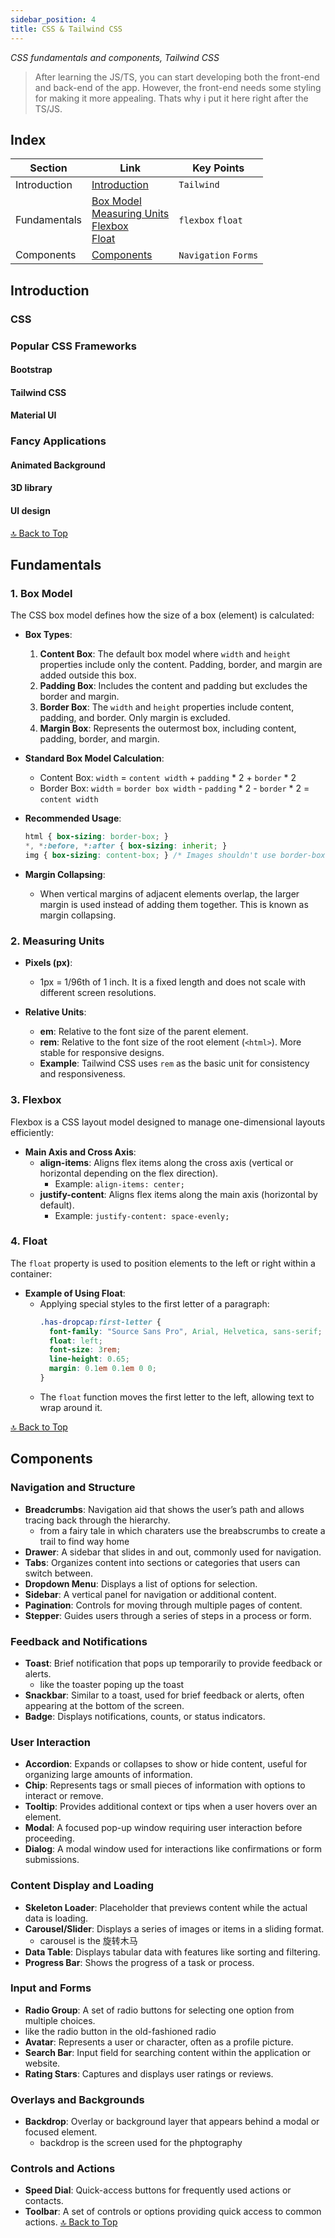 ```yaml
---
sidebar_position: 4
title: CSS & Tailwind CSS
---
```

*CSS fundamentals and components, Tailwind CSS*
> After learning the JS/TS, you can start developing both the front-end and back-end of the app. However, the front-end needs some styling for making it more appealing. Thats why i put it here right after the TS/JS.

## Index
| Section | Link | Key Points |
|---------|------|--------|
| Introduction | [Introduction](#introduction) |`Tailwind`|
| Fundamentals | [Box Model](#1-box-model) <br/> [Measuring Units](#2-measuring-units) <br/> [Flexbox](#3-flexbox) <br/> [Float](#4-float) <br/> |`flexbox` `float`|
| Components | [Components](#components) |`Navigation` `Forms`|

## Introduction
### CSS
### Popular CSS Frameworks
#### Bootstrap
#### Tailwind CSS
#### Material UI

### Fancy Applications
#### Animated Background
#### 3D library
#### UI design

[🔝 Back to Top](#index)
## Fundamentals
### 1. **Box Model**

The CSS box model defines how the size of a box (element) is calculated:

- **Box Types**:
  1. **Content Box**: The default box model where `width` and `height` properties include only the content. Padding, border, and margin are added outside this box.
  2. **Padding Box**: Includes the content and padding but excludes the border and margin.
  3. **Border Box**: The `width` and `height` properties include content, padding, and border. Only margin is excluded.
  4. **Margin Box**: Represents the outermost box, including content, padding, border, and margin.

- **Standard Box Model Calculation**:
  - Content Box: `width` = `content width` + `padding` * 2 + `border` * 2
  - Border Box: `width` = `border box width` - `padding` * 2 - `border` * 2 = `content width`

- **Recommended Usage**:
  ```css
  html { box-sizing: border-box; }
  *, *:before, *:after { box-sizing: inherit; }
  img { box-sizing: content-box; } /* Images shouldn't use border-box to prevent resizing issues */
  ```

- **Margin Collapsing**:
  - When vertical margins of adjacent elements overlap, the larger margin is used instead of adding them together. This is known as margin collapsing.

### 2. **Measuring Units**

- **Pixels (px)**:
  - 1px = 1/96th of 1 inch. It is a fixed length and does not scale with different screen resolutions.

- **Relative Units**:
  - **em**: Relative to the font size of the parent element. 
  - **rem**: Relative to the font size of the root element (`<html>`). More stable for responsive designs.
  - **Example**: Tailwind CSS uses `rem` as the basic unit for consistency and responsiveness.

### 3. **Flexbox**

Flexbox is a CSS layout model designed to manage one-dimensional layouts efficiently:

- **Main Axis and Cross Axis**:
  - **align-items**: Aligns flex items along the cross axis (vertical or horizontal depending on the flex direction).
    - Example: `align-items: center;`
  - **justify-content**: Aligns flex items along the main axis (horizontal by default).
    - Example: `justify-content: space-evenly;`

### 4. **Float**

The `float` property is used to position elements to the left or right within a container:

- **Example of Using Float**:
  - Applying special styles to the first letter of a paragraph:
    ```css
    .has-dropcap:first-letter {
      font-family: "Source Sans Pro", Arial, Helvetica, sans-serif;
      float: left;
      font-size: 3rem;
      line-height: 0.65;
      margin: 0.1em 0.1em 0 0;
    }
    ```
  - The `float` function moves the first letter to the left, allowing text to wrap around it.



[🔝 Back to Top](#index)


## Components
### **Navigation and Structure**

- **Breadcrumbs**: Navigation aid that shows the user’s path and allows tracing back through the hierarchy.
  - from a fairy tale in which charaters use the breabscrumbs to create a trail to find way home
- **Drawer**: A sidebar that slides in and out, commonly used for navigation.
- **Tabs**: Organizes content into sections or categories that users can switch between.
- **Dropdown Menu**: Displays a list of options for selection.
- **Sidebar**: A vertical panel for navigation or additional content.
- **Pagination**: Controls for moving through multiple pages of content.
- **Stepper**: Guides users through a series of steps in a process or form.

### **Feedback and Notifications**

- **Toast**: Brief notification that pops up temporarily to provide feedback or alerts.
  - like the toaster poping up the toast
- **Snackbar**: Similar to a toast, used for brief feedback or alerts, often appearing at the bottom of the screen.
- **Badge**: Displays notifications, counts, or status indicators.

### **User Interaction**

- **Accordion**: Expands or collapses to show or hide content, useful for organizing large amounts of information.
- **Chip**: Represents tags or small pieces of information with options to interact or remove.
- **Tooltip**: Provides additional context or tips when a user hovers over an element.
- **Modal**: A focused pop-up window requiring user interaction before proceeding.
- **Dialog**: A modal window used for interactions like confirmations or form submissions.

### **Content Display and Loading**

- **Skeleton Loader**: Placeholder that previews content while the actual data is loading.
- **Carousel/Slider**: Displays a series of images or items in a sliding format.
  - carousel is the 旋转木马
- **Data Table**: Displays tabular data with features like sorting and filtering.
- **Progress Bar**: Shows the progress of a task or process.

### **Input and Forms**

- **Radio Group**: A set of radio buttons for selecting one option from multiple choices.
- like the radio button in the old-fashioned radio
- **Avatar**: Represents a user or character, often as a profile picture.
- **Search Bar**: Input field for searching content within the application or website.
- **Rating Stars**: Captures and displays user ratings or reviews.

### **Overlays and Backgrounds**

- **Backdrop**: Overlay or background layer that appears behind a modal or focused element.
  - backdrop is the screen used for the phptography

### **Controls and Actions**

- **Speed Dial**: Quick-access buttons for frequently used actions or contacts.
- **Toolbar**: A set of controls or options providing quick access to common actions.
[🔝 Back to Top](#index)